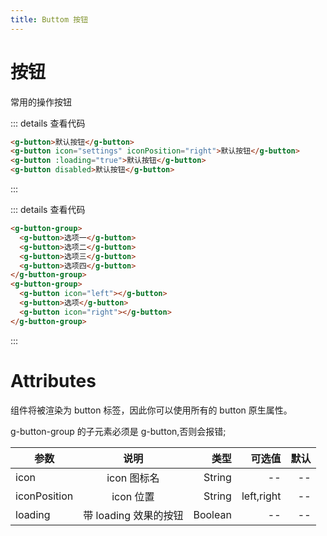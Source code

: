 ```yaml
---
title: Buttom 按钮
---
```


<!-- ::: theorem 牛顿第一定律
假若施加于某物体的外力为零，则该物体的运动速度不变。
```html
<ul>
  <li v-for="todo in todos" :key="todo.id">
    {{ todo.text }}
  </li>
</ul>
``` -->
<!-- ::: -->

# 按钮

常用的操作按钮

<ClientOnly>
  <button-demo-1></button-demo-1>
</ClientOnly>

::: details 查看代码

```html
<g-button>默认按钮</g-button>
<g-button icon="settings" iconPosition="right">默认按钮</g-button>
<g-button :loading="true">默认按钮</g-button>
<g-button disabled>默认按钮</g-button>
```

:::

<ClientOnly>
  <button-demo-2></button-demo-2>
</ClientOnly>

::: details 查看代码

```html
<g-button-group>
  <g-button>选项一</g-button>
  <g-button>选项二</g-button>
  <g-button>选项三</g-button>
  <g-button>选项四</g-button>
</g-button-group>
<g-button-group>
  <g-button icon="left"></g-button>
  <g-button>选项</g-button>
  <g-button icon="right"></g-button>
</g-button-group>
```

:::

# Attributes

组件将被渲染为 button 标签，因此你可以使用所有的 button 原生属性。

g-button-group 的子元素必须是 g-button,否则会报错;

| 参数         |         说明          |    类型 |     可选值 | 默认 |
| ------------ | :-------------------: | ------: | ---------: | ---: |
| icon         |      icon 图标名      |  String |         -- |   -- |
| iconPosition |       icon 位置       |  String | left,right |   -- |
| loading      | 带 loading 效果的按钮 | Boolean |         -- |   -- |
